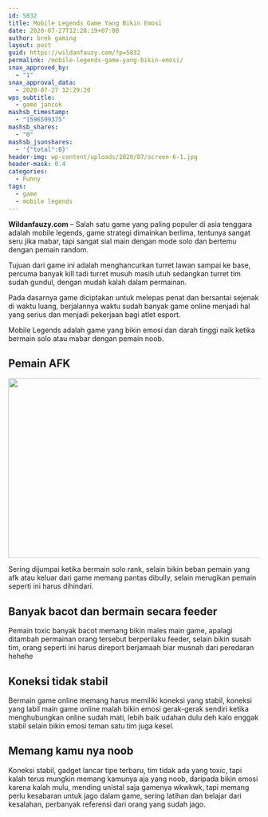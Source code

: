 ```yaml
---
id: 5832
title: Mobile Legends Game Yang Bikin Emosi
date: 2020-07-27T12:28:19+07:00
author: brek gaming
layout: post
guid: https://wildanfauzy.com/?p=5832
permalink: /mobile-legends-game-yang-bikin-emosi/
snax_approved_by:
  - "1"
snax_approval_data:
  - 2020-07-27 12:29:20
wps_subtitle:
  - game jancok
mashsb_timestamp:
  - "1596599375"
mashsb_shares:
  - "0"
mashsb_jsonshares:
  - '{"total":0}'
header-img: wp-content/uploads/2020/07/screen-6-1.jpg
header-mask: 0.4
categories:
  - Funny
tags:
  - game
  - mobile legends
---
```

**Wildanfauzy.com** &#8211; Salah satu game yang paling populer di asia tenggara adalah mobile legends, game strategi dimainkan berlima, tentunya sangat seru jika mabar, tapi sangat sial main dengan mode solo dan bertemu dengan pemain random.&nbsp;

Tujuan dari game ini adalah menghancurkan turret lawan sampai ke base, percuma banyak kill tadi turret musuh masih utuh sedangkan turret tim sudah gundul, dengan mudah kalah dalam permainan.&nbsp;

Pada dasarnya game diciptakan untuk melepas penat dan bersantai sejenak di waktu luang, berjalannya waktu sudah banyak game online menjadi hal yang serius dan menjadi pekerjaan bagi atlet esport.&nbsp;

Mobile Legends adalah game yang bikin emosi dan darah tinggi naik ketika bermain solo atau mabar dengan pemain noob.&nbsp;

## Pemain AFK

<img loading="lazy" width="640" height="360" alt="" src="https://i0.wp.com/wildanfauzy.com/wp-content/uploads/2020/07/Screenshot_20190903-222525_Mobile_Legends_Bang_Bang-1.jpg?resize=640%2C360&#038;ssl=1" class="aligncenter snax-figure-content attachment-large size-large" data-recalc-dims="1" /> 

Sering dijumpai ketika bermain solo rank, selain bikin beban pemain yang afk atau keluar dari game memang pantas dibully, selain merugikan pemain seperti ini harus dihindari.&nbsp;

## Banyak bacot dan bermain secara feeder

Pemain toxic banyak bacot memang bikin males main game, apalagi ditambah permainan orang tersebut berperilaku feeder, selain bikin susah tim, orang seperti ini harus direport berjamaah biar musnah dari peredaran hehehe

## Koneksi tidak stabil

Bermain game online memang harus memiliki koneksi yang stabil, koneksi yang labil main game online malah bikin emosi gerak-gerak sendiri ketika menghubungkan online sudah mati, lebih baik udahan dulu deh kalo enggak stabil selain bikin emosi teman satu tim juga kesel.&nbsp;

## Memang kamu nya noob

Koneksi stabil, gadget lancar tipe terbaru, tim tidak ada yang toxic, tapi kalah terus mungkin memang kamunya aja yang noob, daripada bikin emosi karena kalah mulu, mending unistal saja gamenya wkwkwk, tapi memang perlu kesabaran untuk jago dalam game, sering latihan dan belajar dari kesalahan, perbanyak referensi dari orang yang sudah jago.&nbsp;